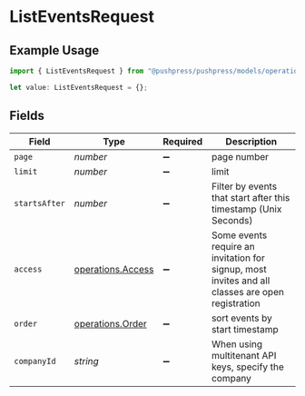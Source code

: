 # ListEventsRequest

## Example Usage

```typescript
import { ListEventsRequest } from "@pushpress/pushpress/models/operations";

let value: ListEventsRequest = {};
```

## Fields

| Field                                                                                            | Type                                                                                             | Required                                                                                         | Description                                                                                      |
| ------------------------------------------------------------------------------------------------ | ------------------------------------------------------------------------------------------------ | ------------------------------------------------------------------------------------------------ | ------------------------------------------------------------------------------------------------ |
| `page`                                                                                           | *number*                                                                                         | :heavy_minus_sign:                                                                               | page number                                                                                      |
| `limit`                                                                                          | *number*                                                                                         | :heavy_minus_sign:                                                                               | limit                                                                                            |
| `startsAfter`                                                                                    | *number*                                                                                         | :heavy_minus_sign:                                                                               | Filter by events that start after this timestamp (Unix Seconds)                                  |
| `access`                                                                                         | [operations.Access](../../models/operations/access.md)                                           | :heavy_minus_sign:                                                                               | Some events require an invitation for signup, most invites and all classes are open registration |
| `order`                                                                                          | [operations.Order](../../models/operations/order.md)                                             | :heavy_minus_sign:                                                                               | sort events by start timestamp                                                                   |
| `companyId`                                                                                      | *string*                                                                                         | :heavy_minus_sign:                                                                               | When using multitenant API keys, specify the company                                             |